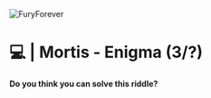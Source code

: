 ![FuryForever](https://pbs.twimg.com/profile_banners/1245441357709291529/1639605110/1500x500)

# 💻 | Mortis - Enigma (3/?)
**Do you think you can solve this riddle?**
<!--
## ℹ️ | Info

**This is a [Next.js](https://nextjs.org/) project bootstrapped with [`create-next-app`](https://github.com/vercel/next.js/tree/canary/packages/create-next-app).**

## 📖 |  Learn More

**To learn more about Next.js, take a look at the following resources:**

- **[Next.js Documentation](https://nextjs.org/docs) - learn about Next.js features and API.**
- **[Learn Next.js](https://nextjs.org/learn) - an interactive Next.js tutorial.**
-->
